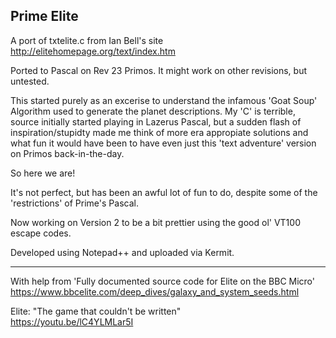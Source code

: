 Prime Elite
-----------                                                               

A port of txtelite.c from Ian Bell's site                                 
 http://elitehomepage.org/text/index.htm 

Ported to Pascal on Rev 23 Primos. It might work on other revisions, but
untested.

This started purely as an excerise to understand the infamous 'Goat Soup'
Algorithm used to generate the planet descriptions. My 'C' is terrible, source
initially started playing in Lazerus Pascal, but a sudden flash of 
inspiration/stupidty made me think of more era appropiate solutions and
what fun it would have been to have even just this 'text adventure'
version on Primos back-in-the-day.

So here we are!

It's not perfect, but has been an awful lot of fun to do, despite some of the
'restrictions' of Prime's Pascal.

Now working on Version 2 to be a bit prettier using the good ol' VT100 escape codes.

Developed using Notepad++ and uploaded via Kermit.

---------------------------------------------------------------------------
  
With help from 'Fully documented source code for Elite on the BBC Micro'  
   https://www.bbcelite.com/deep_dives/galaxy_and_system_seeds.html        
 
Elite: "The game that couldn't be written"                                
   https://youtu.be/lC4YLMLar5I                                            

                                                                          
